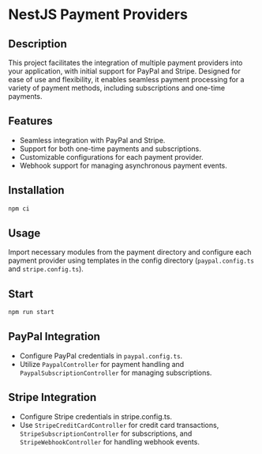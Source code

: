# NestJS Payment Providers

## Description
This project facilitates the integration of multiple payment providers into your application, with initial support for PayPal and Stripe. Designed for ease of use and flexibility, it enables seamless payment processing for a variety of payment methods, including subscriptions and one-time payments.

## Features
- Seamless integration with PayPal and Stripe.
- Support for both one-time payments and subscriptions.
- Customizable configurations for each payment provider.
- Webhook support for managing asynchronous payment events.

## Installation
```bash
npm ci
```

## Usage
Import necessary modules from the payment directory and configure each payment provider using templates in the config directory (```paypal.config.ts``` and ```stripe.config.ts```).

## Start
```bash
npm run start
```

## PayPal Integration
- Configure PayPal credentials in ```paypal.config.ts```.
- Utilize ```PaypalController``` for payment handling and ```PaypalSubscriptionController``` for managing subscriptions.

## Stripe Integration
- Configure Stripe credentials in stripe.config.ts.
- Use ```StripeCreditCardController``` for credit card transactions, ```StripeSubscriptionController``` for subscriptions, and ```StripeWebhookController``` for handling webhook events.
